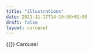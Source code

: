 ```yaml
---
title: "illustrations"
date: 2021-11-17T14:19:00+01:00
draft: false
layout: carousel
---
```

{{<brand>}} Carousel